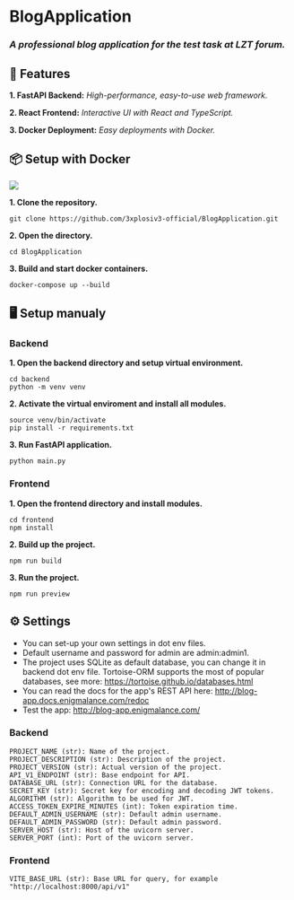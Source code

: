 # **BlogApplication**

### *A professional blog application for the test task at LZT forum.*


## 🚀 Features

**1. FastAPI Backend:** *High-performance, easy-to-use web framework.*

**2. React Frontend:** *Interactive UI with React and TypeScript.*

**3. Docker Deployment:** *Easy deployments with Docker.*

## 📦 Setup with Docker
![](https://1000logos.net/wp-content/uploads/2021/11/Docker-Logo-2013.png)

**1. Clone the repository.**

```
git clone https://github.com/3xplosiv3-official/BlogApplication.git
```

**2. Open the directory.**

```
cd BlogApplication
```

**3. Build and start docker containers.**

```
docker-compose up --build
```


## 🖥 Setup manualy

### Backend

**1. Open the backend directory and setup virtual environment.**

```
cd backend
python -m venv venv
```

**2. Activate the virtual enviroment and install all modules.**

```
source venv/bin/activate
pip install -r requirements.txt
```

**3. Run FastAPI application.**

```
python main.py
```

### Frontend

**1. Open the frontend directory and install modules.**

```
cd frontend
npm install
```

**2. Build up the project.**

```
npm run build
```

**3. Run the project.**

```
npm run preview
```


## ⚙️ Settings

* You can set-up your own settings in dot env files.
* Default username and password for admin are admin:admin1.
* The project uses SQLite as default database, you can change it in backend dot env file. Tortoise-ORM supports the most of popular databases, see more: https://tortoise.github.io/databases.html 
* You can read the docs for the app's REST API here: http://blog-app.docs.enigmalance.com/redoc
* Test the app: http://blog-app.enigmalance.com/

### Backend

```
PROJECT_NAME (str): Name of the project.
PROJECT_DESCRIPTION (str): Description of the project.
PROJECT_VERSION (str): Actual version of the project.
API_V1_ENDPOINT (str): Base endpoint for API.
DATABASE_URL (str): Connection URL for the database.
SECRET_KEY (str): Secret key for encoding and decoding JWT tokens.
ALGORITHM (str): Algorithm to be used for JWT.
ACCESS_TOKEN_EXPIRE_MINUTES (int): Token expiration time.
DEFAULT_ADMIN_USERNAME (str): Default admin username.
DEFAULT_ADMIN_PASSWORD (str): Default admin password.
SERVER_HOST (str): Host of the uvicorn server.
SERVER_PORT (int): Port of the uvicorn server.
```

### Frontend

```
VITE_BASE_URL (str): Base URL for query, for example "http://localhost:8000/api/v1"
```

